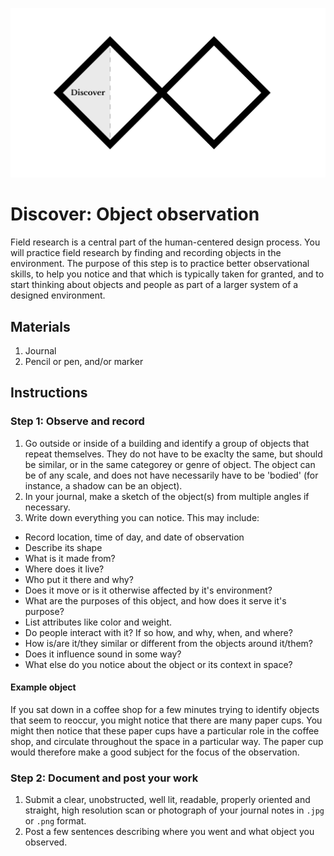 ![Double Diamond Discover Phase graphic](/assets/dd-process-discover-1200px@2x.png)

# Discover: Object observation

Field research is a central part of the human-centered design process. You will practice field research by finding and recording objects in the environment. The purpose of this step is to practice better observational skills, to help you notice and that which is typically taken for granted, and to start thinking about objects and people as part of a larger system of a designed environment. 

## Materials

1. Journal
2. Pencil or pen, and/or marker

## Instructions

### Step 1: Observe and record

1. Go outside or inside of a building and identify a group of objects that repeat themselves. They do not have to be exaclty the same, but should be similar, or in the same categorey or genre of object. The object can be of any scale, and does not have necessarily have to be 'bodied' (for instance, a shadow can be an object).
2. In your journal, make a sketch of the object(s) from multiple angles if necessary.
3. Write down everything you can notice. This may include:
  * Record location, time of day, and date of observation
  * Describe its shape
  * What is it made from?
  * Where does it live?
  * Who put it there and why?
  * Does it move or is it otherwise affected by it's environment?
  * What are the purposes of this object, and how does it serve it's purpose? 
  * List attributes like color and weight.
  * Do people interact with it? If so how, and why, when, and where?
  * How is/are it/they similar or different from the objects around it/them?
  * Does it influence sound in some way?
  * What else do you notice about the object or its context in space?

#### Example object

If you sat down in a coffee shop for a few minutes trying to identify objects that seem to reoccur, you might notice that there are many paper cups. You might then notice that these paper cups have a particular role in the coffee shop, and circulate throughout the space in a particular way. The paper cup would therefore make a good subject for the focus of the observation.

### Step 2:  Document and post your work

1. Submit a clear, unobstructed, well lit, readable, properly oriented and straight, high resolution scan or photograph of your journal notes in `.jpg` or `.png` format.
2. Post a few sentences describing where you went and what object you observed. 
